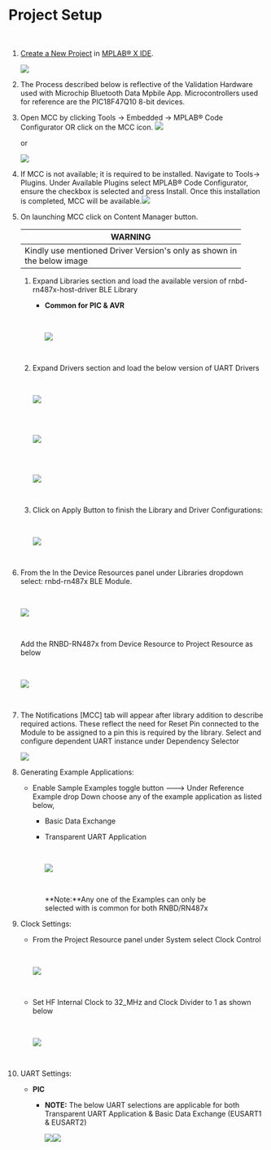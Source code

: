 # Project Setup

<br />

1.  [Create a New Project](https://www.youtube.com/watch?v=iZuucxaAVLg) in [MPLAB® X IDE](https://www.microchip.com/mplab/mplab-x-ide).

    ![](GUID-7D237BEA-C905-46FA-B1BC-A90CC2F8A2AA-low.png)

2.  The Process described below is reflective of the Validation Hardware used with Microchip Bluetooth Data Mpbile App. Microcontrollers used for reference are the PIC18F47Q10 8-bit devices.
3.  Open MCC by clicking Tools → Embedded → MPLAB® Code Configurator OR click on the MCC icon. ![](GUID-359085BA-D8D7-47F8-AF8D-750837A36071-low.png)

    or

    ![](GUID-5ADA889B-5F93-48F2-B5EF-4EE824D9DEA5-low.png)

4.  If MCC is not available; it is required to be installed. Navigate to Tools→ Plugins. Under Available Plugins select MPLAB® Code Configurator, ensure the checkbox is selected and press Install. Once this installation is completed, MCC will be available.![](GUID-FF1D230A-1359-45DE-9631-F96EA45455EE-low.png)
5.  On launching MCC click on Content Manager button.

    |WARNING|
    |-------|
    |Kindly use mentioned Driver Version's only as shown in<br /> the below image|

    1.  Expand Libraries section and load the available version of rnbd-rn487x-host-driver BLE Library
        -   **Common for PIC & AVR**

            <br />

            ![](GUID-83D5D4BA-72A3-40B4-BCA6-E438E1B77D6C-low.png)

            <br />

    2.  Expand Drivers section and load the below version of UART Drivers

        <br />

        ![](GUID-8AF04B44-2DB1-4571-8682-358039FDB24A-low.png)

        <br />

        <br />

        ![](GUID-E5FA26D5-33A1-4E46-98D0-641FC3F6F152-low.png)

        <br />

        <br />

        ![](GUID-40550E10-A959-457D-8248-25C75CFBBFAD-low.png)

        <br />

    3.  Click on Apply Button to finish the Library and Driver Configurations:

        <br />

        ![](GUID-643FCE2C-0CCA-477C-B92D-3E15678AAEAC-low.png)

        <br />

6.  From the In the Device Resources panel under Libraries dropdown select: rnbd-rn487x BLE Module.

    <br />

    ![](GUID-563CD3C8-EDAD-4984-80B4-41BFEE039C74-low.png)

    <br />

    Add the RNBD-RN487x from Device Resource to Project Resource as below

    <br />

    ![](GUID-75D4253D-49BC-487C-BFE3-4BF1438646EC-low.png)

    <br />

7.  The Notifications \[MCC\] tab will appear after library addition to describe required actions. These reflect the need for Reset Pin connected to the Module to be assigned to a pin this is required by the library. Select and configure dependent UART instance under Dependency Selector

    ![](GUID-B93C6167-5693-4253-97A7-E08BE3AAACAC-low.png)

8.  Generating Example Applications:

    -   Enable Sample Examples toggle button ---\> Under Reference Example drop Down choose any of the example application as listed below,
        -   Basic Data Exchange
        -   Transparent UART Application

            <br />

            ![](GUID-42192FE8-F550-4319-8682-C3085CE19678-low.png)

            <br />

            **Note:**Any one of the Examples can only be<br /> selected with is common for both RNBD/RN487x

9.  Clock Settings:
    -   From the Project Resource panel under System select Clock Control

        <br />

        ![](GUID-7989F070-C0C0-4B02-B4D4-79819F558C54-low.png)

        <br />

    -   Set HF Internal Clock to 32\_MHz and Clock Divider to 1 as shown<br /> below

        <br />

        ![](GUID-DB11D4F0-3572-4528-A536-C82841216C2A-low.png)

        <br />

10. UART Settings:
    -   **PIC**
        -   **NOTE:** The below UART selections are applicable for both Transparent UART Application & Basic Data Exchange \(EUSART1 & EUSART2\)

            ![](GUID-3EADDB10-5D40-486E-800D-4482BC56590A-low.png)![](GUID-33B90E9A-4F7C-4FC8-BFF3-64F93AC85A42-low.png)


<br />

